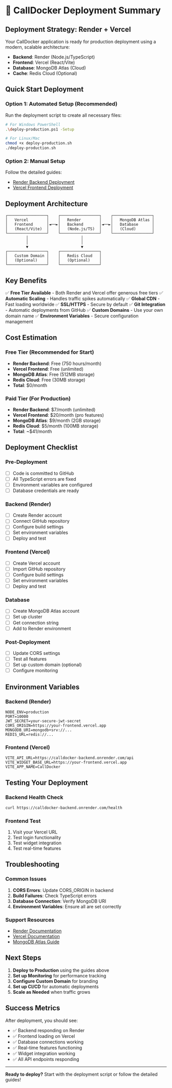 # 🚀 CallDocker Deployment Summary

## **Deployment Strategy: Render + Vercel**

Your CallDocker application is ready for production deployment using a modern, scalable architecture:

- **Backend**: Render (Node.js/TypeScript)
- **Frontend**: Vercel (React/Vite)
- **Database**: MongoDB Atlas (Cloud)
- **Cache**: Redis Cloud (Optional)

## **Quick Start Deployment**

### **Option 1: Automated Setup (Recommended)**

Run the deployment script to create all necessary files:

```bash
# For Windows PowerShell
.\deploy-production.ps1 -Setup

# For Linux/Mac
chmod +x deploy-production.sh
./deploy-production.sh
```

### **Option 2: Manual Setup**

Follow the detailed guides:
- [Render Backend Deployment](render-deploy-guide.md)
- [Vercel Frontend Deployment](vercel-deploy-guide.md)

## **Deployment Architecture**

```
┌─────────────────┐    ┌─────────────────┐    ┌─────────────────┐
│   Vercel        │    │   Render        │    │   MongoDB Atlas │
│   Frontend      │◄──►│   Backend       │◄──►│   Database      │
│   (React/Vite)  │    │   (Node.js/TS)  │    │   (Cloud)       │
└─────────────────┘    └─────────────────┘    └─────────────────┘
         │                       │
         │                       │
         ▼                       ▼
┌─────────────────┐    ┌─────────────────┐
│   Custom Domain │    │   Redis Cloud   │
│   (Optional)    │    │   (Optional)    │
└─────────────────┘    └─────────────────┘
```

## **Key Benefits**

✅ **Free Tier Available** - Both Render and Vercel offer generous free tiers
✅ **Automatic Scaling** - Handles traffic spikes automatically
✅ **Global CDN** - Fast loading worldwide
✅ **SSL/HTTPS** - Secure by default
✅ **Git Integration** - Automatic deployments from GitHub
✅ **Custom Domains** - Use your own domain name
✅ **Environment Variables** - Secure configuration management

## **Cost Estimation**

### **Free Tier (Recommended for Start)**
- **Render Backend**: Free (750 hours/month)
- **Vercel Frontend**: Free (unlimited)
- **MongoDB Atlas**: Free (512MB storage)
- **Redis Cloud**: Free (30MB storage)
- **Total**: $0/month

### **Paid Tier (For Production)**
- **Render Backend**: $7/month (unlimited)
- **Vercel Frontend**: $20/month (pro features)
- **MongoDB Atlas**: $9/month (2GB storage)
- **Redis Cloud**: $5/month (100MB storage)
- **Total**: ~$41/month

## **Deployment Checklist**

### **Pre-Deployment**
- [ ] Code is committed to GitHub
- [ ] All TypeScript errors are fixed
- [ ] Environment variables are configured
- [ ] Database credentials are ready

### **Backend (Render)**
- [ ] Create Render account
- [ ] Connect GitHub repository
- [ ] Configure build settings
- [ ] Set environment variables
- [ ] Deploy and test

### **Frontend (Vercel)**
- [ ] Create Vercel account
- [ ] Import GitHub repository
- [ ] Configure build settings
- [ ] Set environment variables
- [ ] Deploy and test

### **Database**
- [ ] Create MongoDB Atlas account
- [ ] Set up cluster
- [ ] Get connection string
- [ ] Add to Render environment

### **Post-Deployment**
- [ ] Update CORS settings
- [ ] Test all features
- [ ] Set up custom domain (optional)
- [ ] Configure monitoring

## **Environment Variables**

### **Backend (Render)**
```env
NODE_ENV=production
PORT=10000
JWT_SECRET=your-secure-jwt-secret
CORS_ORIGIN=https://your-frontend.vercel.app
MONGODB_URI=mongodb+srv://...
REDIS_URL=redis://...
```

### **Frontend (Vercel)**
```env
VITE_API_URL=https://calldocker-backend.onrender.com/api
VITE_WIDGET_BASE_URL=https://your-frontend.vercel.app
VITE_APP_NAME=CallDocker
```

## **Testing Your Deployment**

### **Backend Health Check**
```bash
curl https://calldocker-backend.onrender.com/health
```

### **Frontend Test**
1. Visit your Vercel URL
2. Test login functionality
3. Test widget integration
4. Test real-time features

## **Troubleshooting**

### **Common Issues**
1. **CORS Errors**: Update CORS_ORIGIN in backend
2. **Build Failures**: Check TypeScript errors
3. **Database Connection**: Verify MongoDB URI
4. **Environment Variables**: Ensure all are set correctly

### **Support Resources**
- [Render Documentation](https://render.com/docs)
- [Vercel Documentation](https://vercel.com/docs)
- [MongoDB Atlas Guide](https://docs.atlas.mongodb.com)

## **Next Steps**

1. **Deploy to Production** using the guides above
2. **Set up Monitoring** for performance tracking
3. **Configure Custom Domain** for branding
4. **Set up CI/CD** for automatic deployments
5. **Scale as Needed** when traffic grows

## **Success Metrics**

After deployment, you should see:
- ✅ Backend responding on Render
- ✅ Frontend loading on Vercel
- ✅ Database connections working
- ✅ Real-time features functioning
- ✅ Widget integration working
- ✅ All API endpoints responding

---

**Ready to deploy?** Start with the deployment script or follow the detailed guides! 